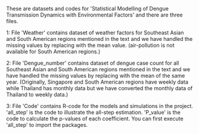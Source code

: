 These are datasets and codes for 'Statistical Modelling of Dengue Transmission Dynamics with Environmental Factors' and there are three files.

1: File 'Weather' contains dataset of weather factors for Southeast Asian and South American regions mentioned in the text and we have handled the missing values by replacing with the mean value. (air-pollution is not available for South American regions.)

2: File 'Dengue_number' contains dataset of dengue case count for all Southeast Asian and South American regions mentioned in the text and we have handled the missing values by replacing with the mean of the same year. (Originally, Singapore and South American regions have weekly data while Thailand has monthly data but we have converted the monthly data of Thailand to weekly data.)

3: File 'Code' contains R-code for the models and simulations in the project. 'all_step' is the code to illustrate the all-step estimation. 'P_value' is the code to calculate the p-values of each coefficient. You can first execute 'all_step' to import the packages.
